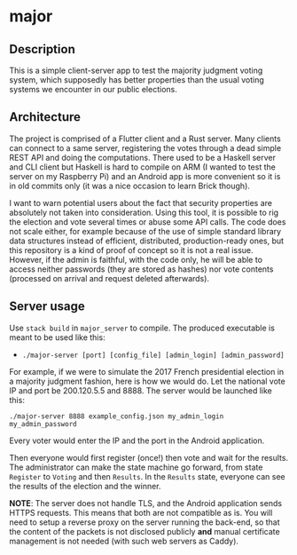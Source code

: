 # major

## Description

This is a simple client-server app to test the majority judgment voting system, which supposedly has better properties than the usual voting systems we encounter in our public elections.

## Architecture

The project is comprised of a Flutter client and a Rust server. Many clients can connect to a same server, registering the votes through a dead simple REST API and doing the computations. There used to be a Haskell server and CLI client but Haskell is hard to compile on ARM (I wanted to test the server on my Raspberry Pi) and an Android app is more convenient so it is in old commits only (it was a nice occasion to learn Brick though).

I want to warn potential users about the fact that security properties are absolutely not taken into consideration. Using this tool, it is possible to rig the election and vote several times or abuse some API calls. The code does not scale either, for example because of the use of simple standard library data structures instead of efficient, distributed, production-ready ones, but this repository is a kind of proof of concept so it is not a real issue. However, if the admin is faithful, with the code only, he will be able to access neither passwords (they are stored as hashes) nor vote contents (processed on arrival and request deleted afterwards).

## Server usage

Use `stack build` in `major_server` to compile. The produced executable is meant to be used like this:

- `./major-server [port] [config_file] [admin_login] [admin_password]`

For example, if we were to simulate the 2017 French presidential election in a majority judgment fashion, here is how we would do. Let the national vote IP and port be 200.120.5.5 and 8888. The server would be launched like this:
```
./major-server 8888 example_config.json my_admin_login my_admin_password
```

Every voter would enter the IP and the port in the Android application.

Then everyone would first register (once!) then vote and wait for the results. The administrator can make the state machine go forward, from state `Register` to `Voting` and then `Results`. In the `Results` state, everyone can see the results of the election and the winner.

**NOTE**: The server does not handle TLS, and the Android application sends HTTPS requests. This means that both are not compatible as is. You will need to setup a reverse proxy on the server running the back-end, so that the content of the packets is not disclosed publicly **and** manual certificate management is not needed (with such web servers as Caddy).